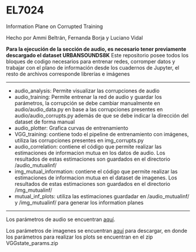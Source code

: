 # EL7024
Information Plane on Corrupted Training

Hecho por Ammi Beltrán, Fernanda Borja y Luciano Vidal

**Para la ejecución de la sección de audio, es necesario tener previamente descargado el dataset URBANSOUNDS8K**
Este repositorio posee todos los bloques de codigo necesarios para entrenar redes, corromper datos y trabajar con el plano de información desde los cuadernos de Jupyter, el resto de archivos corresponde librerías e imágenes
***
* audio_analysis: Permite visualizar las corrupciones de audio
* audio_training: Permite entrenar la red de audio y guardar los parámetros, la corrupción se debe cambiar manualmente en audio/audio_data.py en base a las corrupciones presentes en audio/audio_corrupts.py además de que se debe indicar la dirección del dataset de forma manual
* audio_plotter: Grafica curvas de entrenamiento
* VGG_training: contiene todo el pipeline de entrenamiento con imágenes, utiliza las corrupciones presentes en img_corrupts.py
* audio_correlation: contiene el código que permite realizar las estimaciones de informacion mutua en los datos de audio. Los resultados de estas estimaciones son guardados en el directorio /audio_mutualinf/
* img_mutual_information: contiene el código que permite realizar las estimaciones de informacion mutua en el dataset de imagenes. Los resultados de estas estimaciones son guardados en el directorio /img_mutualinf/
* mutual_inf_plots: utiliza las estimaciones guardadar en /audio_mutualinf/ y /img_mutualinf/ para generar los information planes

***
Los parámetros de audio se encuentran [aquí](https://drive.google.com/drive/folders/1Vf6-zDiAvkhi2rkxzDpHAdZQUmnGg6oc?usp=sharing).

Los parámetros de imagenes se encuentran [aquí](https://drive.google.com/drive/folders/1Z-6cn6ZPKIJFL83lxCQgFRx05dqf7jSU?usp=sharing) para descargar, en donde los parámetros para realizar los plots se encuentran en el zip VGGstate_params.zip

